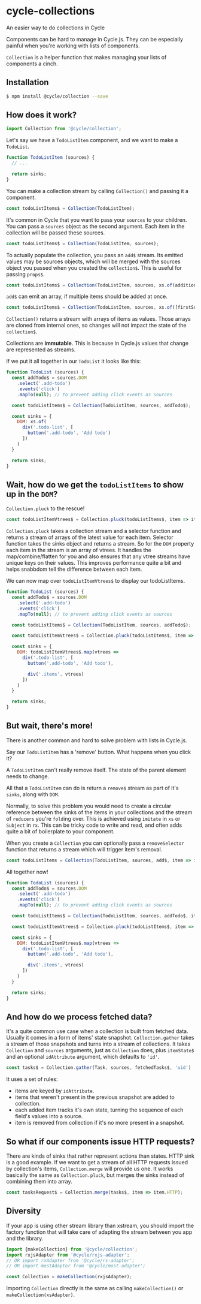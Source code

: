 # cycle-collections
An easier way to do collections in Cycle

Components can be hard to manage in Cycle.js. They can be especially painful when you're working with lists of components.

`Collection` is a helper function that makes managing your lists of components a cinch.

Installation
---
```bash
$ npm install @cycle/collection --save
```

How does it work?
---

<!-- share-code-between-examples -->

```js
import Collection from '@cycle/collection';
```

Let's say we have a `TodoListItem` component, and we want to make a `TodoList`.

```js
function TodoListItem (sources) {
  // ...

  return sinks;
}
```

You can make a collection stream by calling `Collection()` and passing it a component.

```js
const todoListItems$ = Collection(TodoListItem);
```

It's common in Cycle that you want to pass your `sources` to your children. You can pass a `sources` object as the second argument. Each item in the collection will be passed these sources.

```js
const todoListItems$ = Collection(TodoListItem, sources);
```

To actually populate the collection, you pass an `add$` stream. Its emitted values may be sources objects, which will be merged with the sources object you passed when you created the `collection$`. This is useful for passing `props$`.

```js
const todoListItems$ = Collection(TodoListItem, sources, xs.of(additionalSources));
```

`add$` can emit an array, if multiple items should be added at once.

```js
const todoListItems$ = Collection(TodoListItem, sources, xs.of([firstSources, secondSources]));
```

`Collection()` returns a stream with arrays of items as values. Those arrays are cloned from internal ones, so changes will not impact the state of the `collection$`.

Collections are **immutable**. This is because in Cycle.js values that change are represented as streams.

If we put it all together in our `TodoList` it looks like this:

```js
function TodoList (sources) {
  const addTodo$ = sources.DOM
    .select('.add-todo')
    .events('click')
    .mapTo(null); // to prevent adding click events as sources

  const todoListItems$ = Collection(TodoListItem, sources, addTodo$);

  const sinks = {
    DOM: xs.of(
      div('.todo-list', [
        button('.add-todo', 'Add todo')
      ])
    )
  }

  return sinks;
}
```

Wait, how do we get the `todoListItems` to show up in the `DOM`?
---

`Collection.pluck` to the rescue!

```js
const todoListItemVtrees$ = Collection.pluck(todoListItems$, item => item.DOM);
```

`Collection.pluck` takes a collection stream and a selector function and returns a stream of arrays of the latest value for each item. Selector function takes the sinks object and returns a stream. So for the `DOM` property each item in the stream is an array of vtrees. It handles the map/combine/flatten for you and also ensures that any vtree streams have unique keys on their values. This improves performance quite a bit and helps snabbdom tell the difference between each item.

We can now map over `todoListItemVtrees$` to display our todoListItems.

```js
function TodoList (sources) {
  const addTodo$ = sources.DOM
    .select('.add-todo')
    .events('click')
    .mapTo(null); // to prevent adding click events as sources

  const todoListItems$ = Collection(TodoListItem, sources, addTodo$);

  const todoListItemVtrees$ = Collection.pluck(todoListItems$, item => item.DOM);

  const sinks = {
    DOM: todoListItemVtrees$.map(vtrees =>
      div('.todo-list', [
        button('.add-todo', 'Add todo'),

        div('.items', vtrees)
      ])
    )
  }

  return sinks;
}
```

But wait, there's more!
---

There is another common and hard to solve problem with lists in Cycle.js.

Say our `TodoListItem` has a 'remove' button. What happens when you click it?

A `TodoListItem` can't really remove itself. The state of the parent element needs to change.

All that a `TodoListItem` can do is return a `remove$` stream as part of it's `sinks`, along with `DOM`.

Normally, to solve this problem you would need to create a circular reference between the sinks of the items in your collections and the stream of `reducers` you're `fold`ing over. This is achieved using `imitate` in `xs` or `Subject` in `rx`. This can be tricky code to write and read, and often adds quite a bit of boilerplate to your component.

When you create a `Collection` you can optionally pass a `removeSelector` function that returns a stream which will trigger item's removal.

```js
const todoListItems = Collection(TodoListItem, sources, add$, item => item.remove$);
```

All together now!

```js
function TodoList (sources) {
  const addTodo$ = sources.DOM
    .select('.add-todo')
    .events('click')
    .mapTo(null); // to prevent adding click events as sources

  const todoListItems$ = Collection(TodoListItem, sources, addTodo$, item => item.remove$);

  const todoListItemVtrees$ = Collection.pluck(todoListItems$, item => item.DOM);

  const sinks = {
    DOM: todoListItemVtrees$.map(vtrees =>
      div('.todo-list', [
        button('.add-todo', 'Add todo'),

        div('.items', vtrees)
      ])
    )
  }

  return sinks;
}
```

And how do we process fetched data?
---

It's a quite common use case when a collection is built from fetched data. Usually it comes in a form of items' state snapshot. `Collection.gather` takes a stream of those snapshots and turns into a stream of collections. It takes `Collection` and `sources` arguments, just as `Collection` does, plus `itemState$` and an optional `idAttribute` argument, which defaults to `'id'`.

```js
const tasks$ = Collection.gather(Task, sources, fetchedTasks$, 'uid')
```

It uses a set of rules:

- items are keyed by `idAttribute`.
- items that weren't present in the previous snapshot are added to collection.
- each added item tracks it's own state, turning the sequence of each field's values into a source.
- item is removed from collection if it's no more present in a snapshot.

So what if our components issue HTTP requests?
---

There are kinds of sinks that rather represent actions than states. HTTP sink is a good example. If we want to get a stream of all HTTP requests issued by collection's items, `Collection.merge` will provide us one. It works basically the same as `Collection.pluck`, but merges the sinks instead of combining them into array.

```js
const tasksRequest$ = Collection.merge(tasks$, item => item.HTTP);
```

Diversity
---

If your app is using other stream library than xstream, you should import the factory function that will take care of adapting the stream between you app and the library.

```js
import {makeCollection} from '@cycle/collection';
import rxjsAdapter from '@cycle/rxjs-adapter';
// OR import rxAdapter from '@cycle/rs-adapter';
// OR import mostAdapter from '@cycle/most-adapter';

const Collection = makeCollection(rxjsAdapter);
```

Importing `Collection` directly is the same as calling `makeCollection()` or `makeCollection(xsAdapter)`.
